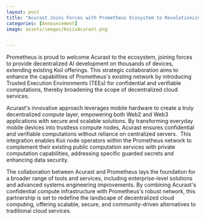 ```yaml
---
layout: post
title: "Acurast Joins Forces with Prometheus Ecosystem to Revolutionize Decentralized Cloud Computing"
categories: [Announcement]
image: assets/images/KoiixAcurast.png


---
```


Prometheus is proud to welcome Acurast to the ecosystem, joining forces to provide decentralized AI development on thousands of devices, extending existing Koii offerings. This strategic collaboration aims to enhance the capabilities of Prometheus's existing network by introducing Trusted Execution Environments (TEEs) for confidential and verifiable computations, thereby broadening the scope of decentralized cloud services.

Acurast's innovative approach leverages mobile hardware to create a truly decentralized compute layer, empowering both Web2 and Web3 applications with secure and scalable solutions. By transforming everyday mobile devices into trustless compute nodes, Acurast ensures confidential and verifiable computations without reliance on centralized servers.  This integration enables Koii node operators within the Prometheus network to complement their existing public computation services with private computation capabilities, addressing specific guarded secrets and enhancing data security.

The collaboration between Acurast and Prometheus lays the foundation for a broader range of tools and services, including enterprise-level solutions and advanced systems engineering improvements. By combining Acurast's confidential compute infrastructure with Prometheus's robust network, this partnership is set to redefine the landscape of decentralized cloud computing, offering scalable, secure, and community-driven alternatives to traditional cloud services.











